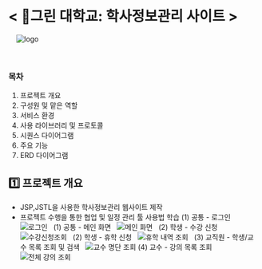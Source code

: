 # < 🏫그린 대학교: 학사정보관리 사이트 >
&nbsp; 
&nbsp;
![logo](https://github.com/user-attachments/assets/b923df9c-cade-4ea3-896d-0ff97033363e)

&nbsp;
### 목차
1. 프로젝트 개요
2. 구성원 및 맡은 역할
3. 서비스 환경
4. 사용 라이브러리 및 프로토콜
5. 시퀀스 다이어그램
6. 주요 기능
7. ERD 다이어그램
&nbsp; 
## 1️⃣ 프로젝트 개요
* JSP,JSTL을 사용한 학사정보관리 웹사이트 제작
* 프로젝트 수행을 통한 협업 및 일정 관리 툴 사용법 학습
(1) 공통 - 로그인 &nbsp;
![로그인](https://github.com/user-attachments/assets/bf23b481-f332-4d10-a428-905937ec026c) &nbsp;
(1) 공통 - 메인 화면 &nbsp;
![메인 화면](https://github.com/user-attachments/assets/d38c4d53-ff37-4873-8585-d330cacfa2a4) &nbsp;
(2) 학생 - 수강 신청 &nbsp;
![수강신청조회](https://github.com/user-attachments/assets/869f4344-1d31-4d52-9814-7b4a413f17c4) &nbsp;
(2) 학생 - 휴학 신청  &nbsp;
![휴학 내역 조회](https://github.com/user-attachments/assets/7254cc85-4e67-4bbc-9b7c-f83ebf46305b) &nbsp;
(3) 교직원 - 학생/교수 목록 조회 및 검색  &nbsp;
![교수 명단 조회](https://github.com/user-attachments/assets/8f76c05c-d5e3-492c-9776-86c1d3d5696a)
(4) 교수 - 강의 목록 조회  &nbsp;
![전체 강의 조회](https://github.com/user-attachments/assets/7727d170-d178-4302-8899-02a619d8062b)
